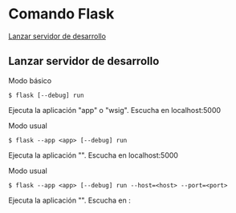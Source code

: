 # Comando Flask
[Lanzar servidor de desarrollo](#lanzar-servidor-de-desarrollo)

## Lanzar servidor de desarrollo

Modo básico
```
$ flask [--debug] run
```
Ejecuta la aplicación "app" o "wsig". 
Escucha en localhost:5000

Modo usual
```
$ flask --app <app> [--debug] run
```
Ejecuta la aplicación "<app>". 
Escucha en localhost:5000

Modo usual
```
$ flask --app <app> [--debug] run --host=<host> --port=<port>
```
Ejecuta la aplicación "<app>". 
Escucha en <host>:<port>